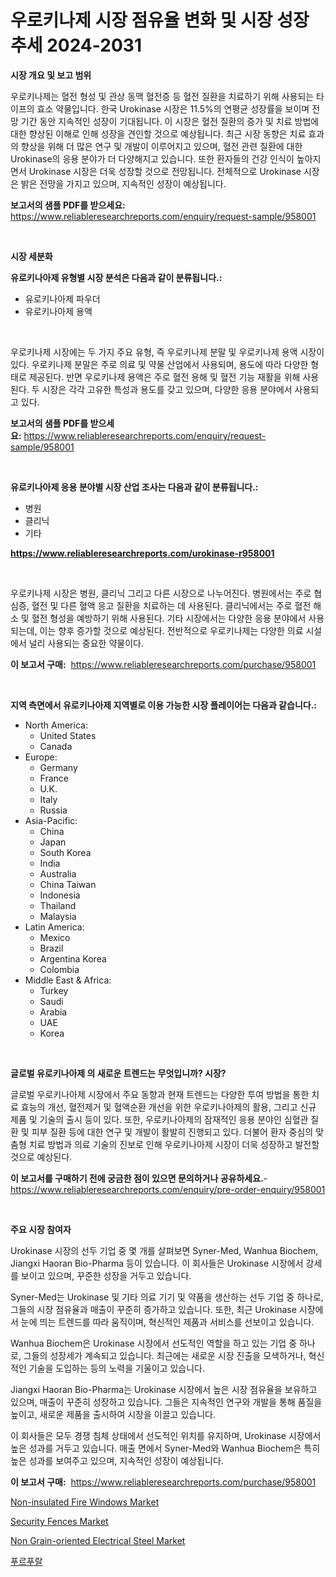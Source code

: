 <p><h1>우로키나제 시장 점유율 변화 및 시장 성장 추세 2024-2031</h1></p><p><strong>시장 개요 및 보고 범위</strong></p>
<p><p>우로키나제는 혈전 형성 및 관상 동맥 혈전증 등 혈전 질환을 치료하기 위해 사용되는 타이프의 효소 약물입니다. 한국 Urokinase 시장은 11.5%의 연평균 성장률을 보이며 전망 기간 동안 지속적인 성장이 기대됩니다. 이 시장은 혈전 질환의 증가 및 치료 방법에 대한 향상된 이해로 인해 성장을 견인할 것으로 예상됩니다. 최근 시장 동향은 치료 효과의 향상을 위해 더 많은 연구 및 개발이 이루어지고 있으며, 혈전 관련 질환에 대한 Urokinase의 응용 분야가 더 다양해지고 있습니다. 또한 환자들의 건강 인식이 높아지면서 Urokinase 시장은 더욱 성장할 것으로 전망됩니다. 전체적으로 Urokinase 시장은 밝은 전망을 가지고 있으며, 지속적인 성장이 예상됩니다.</p></p>
<p><strong>보고서의 샘플 PDF를 받으세요:</strong> <a href="https://www.reliableresearchreports.com/enquiry/request-sample/958001">https://www.reliableresearchreports.com/enquiry/request-sample/958001</a></p>
<p>&nbsp;</p>
<p><strong>시장 세분화</strong></p>
<p><strong>유로키나아제 유형별 시장 분석은 다음과 같이 분류됩니다.:</strong></p>
<p><ul><li>유로키나아제 파우더</li><li>유로키나아제 용액</li></ul></p>
<p>&nbsp;</p>
<p><p>우로키나제 시장에는 두 가지 주요 유형, 즉 우로키나제 분말 및 우로키나제 용액 시장이 있다. 우로키나제 분말은 주로 의료 및 약물 산업에서 사용되며, 용도에 따라 다양한 형태로 제공된다. 반면 우로키나제 용액은 주로 혈전 용해 및 혈전 기능 재활을 위해 사용된다. 두 시장은 각각 고유한 특성과 용도를 갖고 있으며, 다양한 응용 분야에서 사용되고 있다.</p></p>
<p><strong>보고서의 샘플 PDF를 받으세요:</strong>&nbsp;<a href="https://www.reliableresearchreports.com/enquiry/request-sample/958001">https://www.reliableresearchreports.com/enquiry/request-sample/958001</a></p>
<p>&nbsp;</p>
<p><strong> 유로키나아제 응용 분야별 시장 산업 조사는 다음과 같이 분류됩니다.:</strong></p>
<p><ul><li>병원</li><li>클리닉</li><li>기타</li></ul></p>
<p><strong><a href="https://www.reliableresearchreports.com/urokinase-r958001">https://www.reliableresearchreports.com/urokinase-r958001</a></strong></p>
<p>&nbsp;</p>
<p><p>우로키나제 시장은 병원, 클리닉 그리고 다른 시장으로 나누어진다. 병원에서는 주로 협심증, 혈전 및 다른 혈액 응고 질환을 치료하는 데 사용된다. 클리닉에서는 주로 혈전 해소 및 혈전 형성을 예방하기 위해 사용된다. 기타 시장에서는 다양한 응용 분야에서 사용되는데, 이는 향후 증가할 것으로 예상된다. 전반적으로 우로키나제는 다양한 의료 시설에서 널리 사용되는 중요한 약물이다.</p></p>
<p><strong>이 보고서 구매:</strong>&nbsp; <a href="https://www.reliableresearchreports.com/purchase/958001">https://www.reliableresearchreports.com/purchase/958001</a></p>
<p>&nbsp;</p>
<p><strong>지역 측면에서 유로키나아제 지역별로 이용 가능한 시장 플레이어는 다음과 같습니다.:</strong></p>
<p><ul>
    <li>
        North America:
        <ul>
            <li>United States</li>
            <li>Canada</li>
        </ul>
    </li>
    <li>
        Europe:
        <ul>
            <li>Germany</li>
            <li>France</li>
            <li>U.K.</li>
            <li>Italy</li>
            <li>Russia</li>
        </ul>
    </li>
    <li>
        Asia-Pacific:
        <ul>
            <li>China</li>
            <li>Japan</li>
            <li>South Korea</li>
            <li>India</li>
            <li>Australia</li>
            <li>China Taiwan</li>
            <li>Indonesia</li>
            <li>Thailand</li>
            <li>Malaysia</li>
        </ul>
    </li>
    <li>
        Latin America:
        <ul>
            <li>Mexico</li>
            <li>Brazil</li>
            <li>Argentina Korea</li>
            <li>Colombia</li>
        </ul>
    </li>
    <li>
        Middle East & Africa:
        <ul>
            <li>Turkey</li>
            <li>Saudi</li>
            <li>Arabia</li>
            <li>UAE</li>
            <li>Korea</li>
        </ul>
    </li>
    </ul></p>
<p>&nbsp;</p>
<p><strong>글로벌 유로키나아제 의 새로운 트렌드는 무엇입니까? 시장?</strong></p>
<p><p>글로벌 우로키나아제 시장에서 주요 동향과 현재 트렌드는 다양한 투여 방법을 통한 치료 효능의 개선, 혈전제거 및 혈액순환 개선을 위한 우로키나아제의 활용, 그리고 신규 제품 및 기술의 출시 등이 있다. 또한, 우로키나아제의 잠재적인 응용 분야인 심혈관 질환 및 피부 질환 등에 대한 연구 및 개발이 활발히 진행되고 있다. 더불어 환자 중심의 맞춤형 치료 방법과 의료 기술의 진보로 인해 우로키나아제 시장이 더욱 성장하고 발전할 것으로 예상된다.</p></p>
<p><strong>이 보고서를 구매하기 전에 궁금한 점이 있으면 문의하거나 공유하세요.</strong>- <a href="https://www.reliableresearchreports.com/enquiry/pre-order-enquiry/958001">https://www.reliableresearchreports.com/enquiry/pre-order-enquiry/958001</a></p>
<p>&nbsp;</p>
<p><strong>주요 시장 참여자</strong></p>
<p><p>Urokinase 시장의 선두 기업 중 몇 개를 살펴보면 Syner-Med, Wanhua Biochem, Jiangxi Haoran Bio-Pharma 등이 있습니다. 이 회사들은 Urokinase 시장에서 강세를 보이고 있으며, 꾸준한 성장을 거두고 있습니다. </p><p>Syner-Med는 Urokinase 및 기타 의료 기기 및 약품을 생산하는 선두 기업 중 하나로, 그들의 시장 점유율과 매출이 꾸준히 증가하고 있습니다. 또한, 최근 Urokinase 시장에서 눈에 띄는 트렌드를 따라 움직이며, 혁신적인 제품과 서비스를 선보이고 있습니다. </p><p>Wanhua Biochem은 Urokinase 시장에서 선도적인 역할을 하고 있는 기업 중 하나로, 그들의 성장세가 계속되고 있습니다. 최근에는 새로운 시장 진출을 모색하거나, 혁신적인 기술을 도입하는 등의 노력을 기울이고 있습니다. </p><p>Jiangxi Haoran Bio-Pharma는 Urokinase 시장에서 높은 시장 점유율을 보유하고 있으며, 매출이 꾸준히 성장하고 있습니다. 그들은 지속적인 연구와 개발을 통해 품질을 높이고, 새로운 제품을 출시하여 시장을 이끌고 있습니다. </p><p>이 회사들은 모두 경쟁 침체 상태에서 선도적인 위치를 유지하며, Urokinase 시장에서 높은 성과를 거두고 있습니다. 매출 면에서 Syner-Med와 Wanhua Biochem은 특히 높은 성과를 보여주고 있으며, 지속적인 성장이 예상됩니다.</p></p>
<p><strong>이 보고서 구매:</strong>&nbsp;&nbsp;<a href="https://www.reliableresearchreports.com/purchase/958001">https://www.reliableresearchreports.com/purchase/958001</a></p>
<p><p><a href="https://mire-aunt-385.notion.site/Non-insulated-Fire-Windows-Market-Analysis-Its-CAGR-Market-Segmentation-and-Global-Industry-Overvi-d04ae4bfa7234a1a8f7b90514058e2d5">Non-insulated Fire Windows Market</a></p><p><a href="https://view.publitas.com/reportprime-1/security-fences-market-competitive-analysis-market-trends-and-forecast-to-2031/">Security Fences Market</a></p><p><a href="https://invited-way-688.notion.site/Non-Grain-oriented-Electrical-Steel-Market-Trends-Forecast-and-Competitive-Analysis-to-2031-31fe410576db4e6b8fb87333dca9777e">Non Grain-oriented Electrical Steel Market</a></p><p><a href="https://medium.com/@johnsonlowe2023_38650/%ED%93%A8%EB%A5%B4%ED%91%B8%EB%9E%84-%EC%8B%9C%EC%9E%A5-%EA%B7%9C%EB%AA%A8-cagr-%ED%8A%B8%EB%A0%8C%EB%93%9C-2024-2030-c9867b2cea55">푸르푸랄</a></p></p>